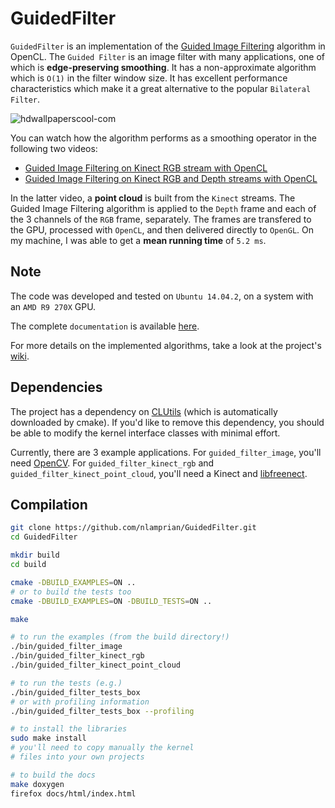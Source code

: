 GuidedFilter
============

`GuidedFilter` is an implementation of the [Guided Image Filtering](http://research.microsoft.com/en-us/um/people/kahe/eccv10/) algorithm in OpenCL. The `Guided Filter` is an image filter with many applications, one of which is **edge-preserving smoothing**. It has a non-approximate algorithm which is `O(1)` in the filter window size. It has excellent performance characteristics which make it a great alternative to the popular `Bilateral Filter`.

![hdwallpaperscool-com](https://github.com/nlamprian/GuidedFilter/wiki/assets/filter.png)

You can watch how the algorithm performs as a smoothing operator in the following two videos:
* [Guided Image Filtering on Kinect RGB stream with OpenCL](https://www.youtube.com/watch?v=cFQu10OsztI)
* [Guided Image Filtering on Kinect RGB and Depth streams with OpenCL](https://www.youtube.com/watch?v=PTLU1SiHCEY)

In the latter video, a **point cloud** is built from the `Kinect` streams. The Guided Image Filtering algorithm is applied to the `Depth` frame and each of the 3 channels of the `RGB` frame, separately. The frames are transfered to the GPU, processed with `OpenCL`, and then delivered directly to `OpenGL`. On my machine, I was able to get a **mean running time** of `5.2 ms`.

Note
----

The code was developed and tested on `Ubuntu 14.04.2`, on a system with an `AMD R9 270X` GPU.

The complete `documentation` is available [here](http://guided-filter.nlamprian.me).

For more details on the implemented algorithms, take a look at the project's [wiki](https://github.com/nlamprian/GuidedFilter/wiki/Algorithms).

Dependencies
------------

The project has a dependency on [CLUtils](https://github.com/nlamprian/CLUtils) (which is automatically downloaded by cmake). If you'd like to remove this dependency, you should be able to modify the kernel interface classes with minimal effort.

Currently, there are 3 example applications. For `guided_filter_image`, you'll need [OpenCV](https://github.com/jayrambhia/Install-OpenCV). For `guided_filter_kinect_rgb` and `guided_filter_kinect_point_cloud`, you'll need a Kinect and [libfreenect](https://github.com/OpenKinect/libfreenect/).

Compilation
-----------

```bash
git clone https://github.com/nlamprian/GuidedFilter.git
cd GuidedFilter

mkdir build
cd build

cmake -DBUILD_EXAMPLES=ON ..
# or to build the tests too
cmake -DBUILD_EXAMPLES=ON -DBUILD_TESTS=ON ..

make

# to run the examples (from the build directory!)
./bin/guided_filter_image
./bin/guided_filter_kinect_rgb
./bin/guided_filter_kinect_point_cloud

# to run the tests (e.g.)
./bin/guided_filter_tests_box
# or with profiling information
./bin/guided_filter_tests_box --profiling

# to install the libraries
sudo make install
# you'll need to copy manually the kernel
# files into your own projects

# to build the docs
make doxygen
firefox docs/html/index.html
```